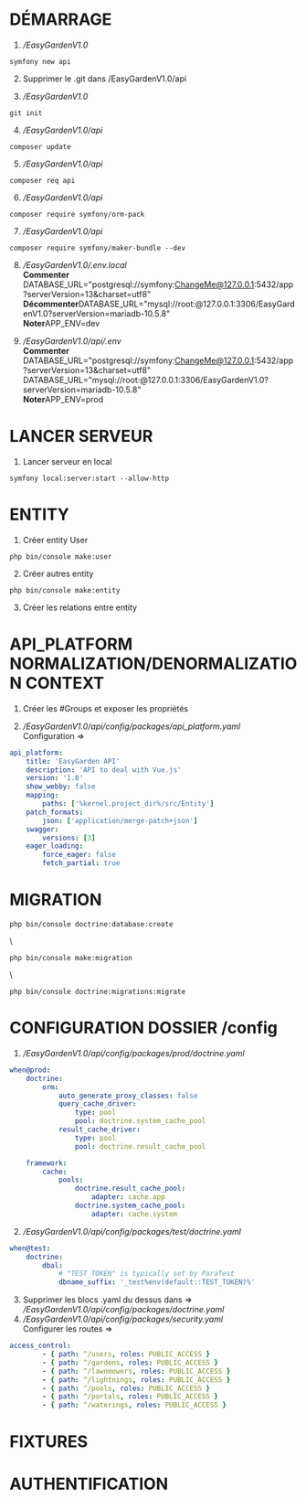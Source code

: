 # DÉMARRAGE
1. */EasyGardenV1.0*
```
symfony new api
```

2. Supprimer le .git dans /EasyGardenV1.0/api

3. */EasyGardenV1.0*
```
git init
```

4. */EasyGardenV1.0/api*
```
composer update
```

5. */EasyGardenV1.0/api*
```
composer req api
```

6. */EasyGardenV1.0/api*
```
composer require symfony/orm-pack
```

7. */EasyGardenV1.0/api*
```
composer require symfony/maker-bundle --dev
```

8. */EasyGardenV1.0/.env.local*
\
**Commenter** DATABASE_URL="postgresql://symfony:ChangeMe@127.0.0.1:5432/app?serverVersion=13&charset=utf8"
\
**Décommenter**DATABASE_URL="mysql://root:@127.0.0.1:3306/EasyGardenV1.0?serverVersion=mariadb-10.5.8"
\
**Noter**APP_ENV=dev

9. */EasyGardenV1.0/api/.env*
\
**Commenter** DATABASE_URL="postgresql://symfony:ChangeMe@127.0.0.1:5432/app?serverVersion=13&charset=utf8"
\
DATABASE_URL="mysql://root:@127.0.0.1:3306/EasyGardenV1.0?serverVersion=mariadb-10.5.8"
\
**Noter**APP_ENV=prod

# LANCER SERVEUR
1. Lancer serveur en local
```
symfony local:server:start --allow-http
```

# ENTITY
1. Créer entity User
```
php bin/console make:user
```

2. Créer autres entity
```
php bin/console make:entity
```

3. Créer les relations entre entity

# API_PLATFORM NORMALIZATION/DENORMALIZATION CONTEXT
1. Créer les #Groups et exposer les propriétés

2. */EasyGardenV1.0/api/config/packages/api_platform.yaml*
\
Configuration =>
```yaml
api_platform:
    title: 'EasyGarden API'
    description: 'API to deal with Vue.js'
    version: '1.0'
    show_webby: false
    mapping:
        paths: ['%kernel.project_dir%/src/Entity']
    patch_formats:
        json: ['application/merge-patch+json']
    swagger:
        versions: [3]
    eager_loading:
        force_eager: false
        fetch_partial: true
```

# MIGRATION
```
php bin/console doctrine:database:create
```
\
```
php bin/console make:migration
```
\
```
php bin/console doctrine:migrations:migrate
```

# CONFIGURATION DOSSIER /config
1. */EasyGardenV1.0/api/config/packages/prod/doctrine.yaml*
```yaml
when@prod:
    doctrine:
        orm:
            auto_generate_proxy_classes: false
            query_cache_driver:
                type: pool
                pool: doctrine.system_cache_pool
            result_cache_driver:
                type: pool
                pool: doctrine.result_cache_pool

    framework:
        cache:
            pools:
                doctrine.result_cache_pool:
                    adapter: cache.app
                doctrine.system_cache_pool:
                    adapter: cache.system
```
2. */EasyGardenV1.0/api/config/packages/test/doctrine.yaml*
```yaml
when@test:
    doctrine:
        dbal:
            # "TEST_TOKEN" is typically set by ParaTest
            dbname_suffix: '_test%env(default::TEST_TOKEN)%'
```
3. Supprimer les blocs .yaml du dessus dans =>
\
*/EasyGardenV1.0/api/config/packages/doctrine.yaml*
4. */EasyGardenV1.0/api/config/packages/security.yaml*
\
Configurer les routes =>
```yaml
access_control:
        - { path: ^/users, roles: PUBLIC_ACCESS }
        - { path: ^/gardens, roles: PUBLIC_ACCESS }
        - { path: ^/lawnmowers, roles: PUBLIC_ACCESS }
        - { path: ^/lightnings, roles: PUBLIC_ACCESS }
        - { path: ^/pools, roles: PUBLIC_ACCESS }
        - { path: ^/portals, roles: PUBLIC_ACCESS }
        - { path: ^/waterings, roles: PUBLIC_ACCESS }
```

# FIXTURES


# AUTHENTIFICATION
